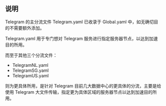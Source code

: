 ## 说明

Telegram 的主分流文件 Telegram.yaml 已收录于 Global.yaml 中，如无确切目的不需要额外添加。

Telegram.yaml 用于专门想对 Telegram 服务进行指定服务器节点，以达到加速目的所用。

而至于其他三个分流文件：
- TelegramNL.yaml
- TelegramSG.yaml
- TelegramUS.yaml

则为更具体所用，是针对 Telegram 目前几大数据中心的更具体的分流，主要是给使用 Telegram 大文件传输，指定更为具体区域的服务器节点以达到加速目的所用。